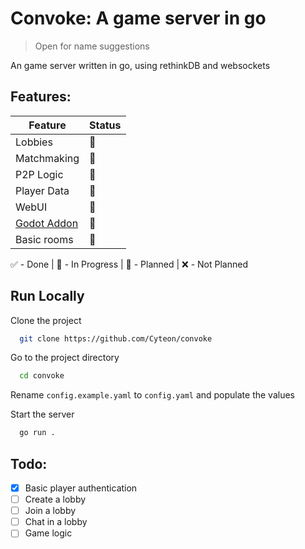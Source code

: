 # Convoke: A game server in go
> Open for name suggestions

An game server written in go, using rethinkDB and websockets


## Features:
| Feature | Status |
| --- | --- |
| Lobbies     | 📆 |
| Matchmaking | 📆 |
| P2P Logic   | 🔨 |
| Player Data | 📆 |
| WebUI       | 🔨 |
| [Godot Addon](https://github.com/Cyteon/convoke-godot) | 🔨 |
| Basic rooms | 🔨 |

✅ - Done | 🔨 - In Progress | 📆 - Planned | ❌ - Not Planned


## Run Locally

Clone the project

```bash
  git clone https://github.com/Cyteon/convoke
```

Go to the project directory

```bash
  cd convoke
```

Rename `config.example.yaml` to `config.yaml` and populate the values

Start the server

```bash
  go run .
```


## Todo:
- [x]  Basic player authentication
- [ ]  Create a lobby
- [ ]  Join a lobby
- [ ]  Chat in a lobby
- [ ]  Game logic
